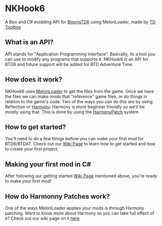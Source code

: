 # NKHook6
A Boo and C# modding API for [BloonsTD6](https://btd6.com/) using MelonLoader, made by [TD Toolbox](https://github.com/TDToolbox)



## What is an API?
API stands for "Application Programming Interface". Basically, its a tool you can use to modify any programs that supports it. NKHook6 is an API for BTD6 and future support will be added for BTD Adventure Time.



## How does it work?
NKHook6 uses [MelonLoader](https://melonwiki.xyz/#/) to get the files from the game. Once we have the files we can make mods that "reference" game files, or do things in relation to the game's code. Two of the ways you can do this are by using Reflection or [Harmony](https://harmony.pardeike.net/index.html). Harmony is more beginner friendly so we'll be mostly using that. This is done by using the [HarmonyPatch](https://harmony.pardeike.net/articles/patching.html) system. 



## How to get started?
You'll need to do a few things before you can make your first mod for BTD6/BTDAT. Check out our [Wiki Page](https://github.com/TDToolbox/BTD-Docs/blob/master/Unity%20Engine/MelonLoader/How%20to%20create%20Visual%20Studio%20project.md) to learn how to get started and how to create your first project.



## Making your first mod in C#
After following our getting started [Wiki Page](https://github.com/TDToolbox/BTD-Docs/blob/master/Unity%20Engine/MelonLoader/How%20to%20create%20Visual%20Studio%20project.md) mentioned above, you're ready to make your first mod!


## How do Harmonny Patches work?
One of the ways MelonLoader applies your mods is through Harmony patching. Want to know more about Harmony so you can take full effect of it? Check out our wiki page on it [here](https://github.com/TDToolbox/BTD-Docs/blob/master/Unity%20Engine/MelonLoader/Harmony%20Patching.md)
